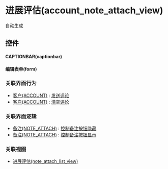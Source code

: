 # 进展评估(account_note_attach_view)  <!-- {docsify-ignore-all} -->


自动生成



## 控件
#### CAPTIONBAR(captionbar)
#### 编辑表单(form)


### 关联界面行为
  * [客户(ACCOUNT)](module/crm/account) : [发送评论](module/crm/account#界面行为)
  * [客户(ACCOUNT)](module/crm/account) : [清空评论](module/crm/account#界面行为)

### 关联界面逻辑
  * [备注(NOTE_ATTACH)](module/crm/note_attach) : [控制备注按钮隐藏](module/crm/note_attach/uilogic/note_icon_hidden)
  * [备注(NOTE_ATTACH)](module/crm/note_attach) : [控制备注按钮显示](module/crm/note_attach/uilogic/note_icon_show)

### 关联视图
  * [进展评估(note_attach_list_view)](app/view/note_attach_list_view)

<script>
 const { createApp } = Vue
  createApp({
    data() {
      return {

      }
    }
  }).use(ElementPlus).mount('#app')
</script>